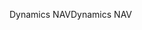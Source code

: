 <span data-ttu-id="c5136-101">Dynamics NAV</span><span class="sxs-lookup"><span data-stu-id="c5136-101">Dynamics NAV</span></span>